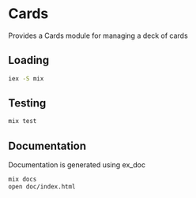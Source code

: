 # Cards

Provides a Cards module for managing a deck of cards

## Loading

```bash
iex -S mix
```

## Testing

```bash
mix test
```

## Documentation
Documentation is generated using ex_doc
```bash
mix docs
open doc/index.html
```

